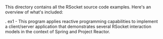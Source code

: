 This directory contains all the RSocket source code examples.  Here's
an overview of what's included:

. ex1 - This program applies reactive programming capabilities to
        implement a client/server application that demonstrates
        several RSocket interaction models in the context of Spring
        and Project Reactor.

  
